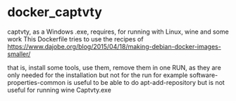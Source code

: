 # docker_captvty
captvty, as a Windows .exe, requires, for running with Linux, wine and some work
This Dockerfile tries to use the recipes of
https://www.dajobe.org/blog/2015/04/18/making-debian-docker-images-smaller/

that is, install some tools, use them, remove them in one RUN, as they are only needed for the installation
but not for the run
for example
software-properties-common
is useful to be able to do 
apt-add-repository
but is not useful for running 
wine Captvty.exe
